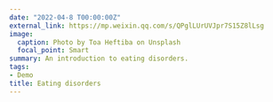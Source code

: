 ```yaml
---
date: "2022-04-8 T00:00:00Z"
external_link: https://mp.weixin.qq.com/s/QPglLUrUVJpr7S15Z8lLsg
image:
  caption: Photo by Toa Heftiba on Unsplash
  focal_point: Smart
summary: An introduction to eating disorders.
tags:
- Demo
title: Eating disorders
---
```

